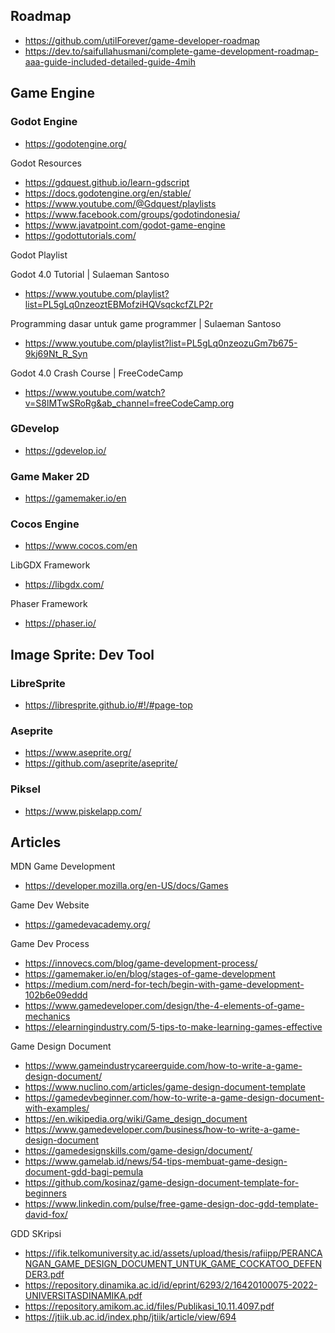 ## Roadmap

- https://github.com/utilForever/game-developer-roadmap
- https://dev.to/saifullahusmani/complete-game-development-roadmap-aaa-guide-included-detailed-guide-4mih

## Game Engine

### Godot Engine
- https://godotengine.org/

Godot Resources
- https://gdquest.github.io/learn-gdscript
- https://docs.godotengine.org/en/stable/
- https://www.youtube.com/@Gdquest/playlists
- https://www.facebook.com/groups/godotindonesia/
- https://www.javatpoint.com/godot-game-engine
- https://godottutorials.com/

Godot Playlist

Godot 4.0 Tutorial | Sulaeman Santoso
- https://www.youtube.com/playlist?list=PL5gLq0nzeoztEBMofziHQVsqckcfZLP2r

Programming dasar untuk game programmer | Sulaeman Santoso
- https://www.youtube.com/playlist?list=PL5gLq0nzeozuGm7b675-9kj69Nt_R_Syn

Godot 4.0 Crash Course | FreeCodeCamp
- https://www.youtube.com/watch?v=S8lMTwSRoRg&ab_channel=freeCodeCamp.org

### GDevelop
- https://gdevelop.io/

### Game Maker 2D
- https://gamemaker.io/en

### Cocos Engine
- https://www.cocos.com/en

LibGDX Framework
- https://libgdx.com/

Phaser Framework
- https://phaser.io/

## Image Sprite: Dev Tool

### LibreSprite
- https://libresprite.github.io/#!/#page-top

### Aseprite
- https://www.aseprite.org/
- https://github.com/aseprite/aseprite/

### Piksel
- https://www.piskelapp.com/

## Articles

MDN Game Development
- https://developer.mozilla.org/en-US/docs/Games

Game Dev Website
- https://gamedevacademy.org/

Game Dev Process
- https://innovecs.com/blog/game-development-process/
- https://gamemaker.io/en/blog/stages-of-game-development
- https://medium.com/nerd-for-tech/begin-with-game-development-102b6e09eddd
- https://www.gamedeveloper.com/design/the-4-elements-of-game-mechanics
- https://elearningindustry.com/5-tips-to-make-learning-games-effective

Game Design Document
- https://www.gameindustrycareerguide.com/how-to-write-a-game-design-document/
- https://www.nuclino.com/articles/game-design-document-template
- https://gamedevbeginner.com/how-to-write-a-game-design-document-with-examples/
- https://en.wikipedia.org/wiki/Game_design_document
- https://www.gamedeveloper.com/business/how-to-write-a-game-design-document
- https://gamedesignskills.com/game-design/document/
- https://www.gamelab.id/news/54-tips-membuat-game-design-document-gdd-bagi-pemula
- https://github.com/kosinaz/game-design-document-template-for-beginners
- https://www.linkedin.com/pulse/free-game-design-doc-gdd-template-david-fox/

GDD SKripsi
- https://ifik.telkomuniversity.ac.id/assets/upload/thesis/rafiipp/PERANCANGAN_GAME_DESIGN_DOCUMENT_UNTUK_GAME_COCKATOO_DEFENDER3.pdf
- https://repository.dinamika.ac.id/id/eprint/6293/2/16420100075-2022-UNIVERSITASDINAMIKA.pdf
- https://repository.amikom.ac.id/files/Publikasi_10.11.4097.pdf
- https://jtiik.ub.ac.id/index.php/jtiik/article/view/694
